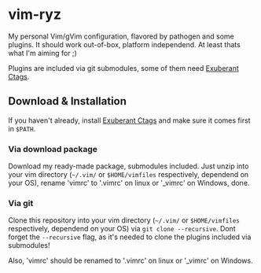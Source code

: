 # vim-ryz #

My personal Vim/gVim configuration, flavored by pathogen and some plugins.
It should work out-of-box, platform independend. At least thats what I'm aiming for ;)

Plugins are included via git submodules, some of them need [Exuberant Ctags](http://ctags.sourceforge.net/).


## Download & Installation ##
If you haven't already, install [Exuberant Ctags](http://ctags.sourceforge.net/) and make sure it
comes first in `$PATH`.

### Via download package ###
Download my ready-made package, submodules included. Just unzip into your vim directory (`~/.vim/` or `$HOME/vimfiles` respectively, dependend on your OS), rename 'vimrc' to '.vimrc' on linux or '_vimrc' on Windows, done.

### Via git ###
Clone this repository into your vim directory (`~/.vim/` or `$HOME/vimfiles` respectively, dependend on your OS) via `git clone --recursive`. Dont forget the `--recursive` flag, as it's needed to clone the plugins included via submodules!

Also, 'vimrc' should be renamed to '.vimrc' on linux or '_vimrc' on Windows.

